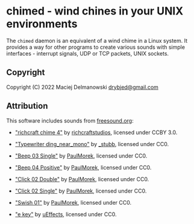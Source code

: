 # chimed - wind chines in your UNIX environments

The `chimed` daemon is an equivalent of a wind chime in a Linux system. It
provides a way for other programs to create various sounds with simple
interfaces - interrupt signals, UDP or TCP packets, UNIX sockets.

## Copyright

Copyright (C) 2022 Maciej Delmanowski <drybjed@gmail.com>

## Attribution

This software includes sounds from [freesound.org](https://freesound.org/):

- ["richcraft chime 4"](https://freesound.org/people/richcraftstudios/sounds/454610/) by
  [richcraftstudios](https://freesound.org/people/richcraftstudios/), licensed
  under CCBY 3.0.

- ["Typewriter ding_near_mono"](https://freesound.org/people/_stubb/sounds/406243/) by
  [_stubb](https://freesound.org/people/_stubb/), licensed under CC0.

- ["Beep 03 Single"](https://freesound.org/people/PaulMorek/sounds/330050/) by
  [PaulMorek](https://freesound.org/people/PaulMorek/), licensed under CC0.

- ["Beep 04 Positive"](https://freesound.org/people/PaulMorek/sounds/330048/) by
  [PaulMorek](https://freesound.org/people/PaulMorek/), licensed under CC0.

- ["Click 02 Double"](https://freesound.org/people/PaulMorek/sounds/330076/) by
  [PaulMorek](https://freesound.org/people/PaulMorek/), licensed under CC0.

- ["Click 02 Single"](https://freesound.org/people/PaulMorek/sounds/330075/) by
  [PaulMorek](https://freesound.org/people/PaulMorek/), licensed under CC0.

- ["Swish 01"](https://freesound.org/people/PaulMorek/sounds/330066/) by
  [PaulMorek](https://freesound.org/people/PaulMorek/), licensed under CC0.

- ["e key"](https://freesound.org/people/uEffects/sounds/180998/) by
  [uEffects](https://freesound.org/people/uEffects/), licensed under CC0.
